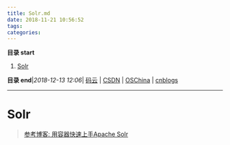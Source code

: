 ```yaml
---
title: Solr.md
date: 2018-11-21 10:56:52
tags: 
categories: 
---
```


**目录 start**
 
1. [Solr](#solr)

**目录 end**|_2018-12-13 12:06_| [码云](https://gitee.com/gin9) | [CSDN](http://blog.csdn.net/kcp606) | [OSChina](https://my.oschina.net/kcp1104) | [cnblogs](http://www.cnblogs.com/kuangcp)
****************************************
# Solr

> [参考博客: 用容器快速上手Apache Solr](http://qinghua.github.io/solr/)
